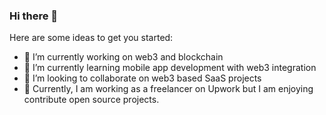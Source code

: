 ### Hi there 👋


Here are some ideas to get you started:

- 🔭 I’m currently working on web3 and blockchain
- 🌱 I’m currently learning mobile app development with web3 integration
- 👯 I’m looking to collaborate on web3 based SaaS projects 
- 🤔 Currently, I am working as a freelancer on Upwork but I am enjoying contribute open source projects.


